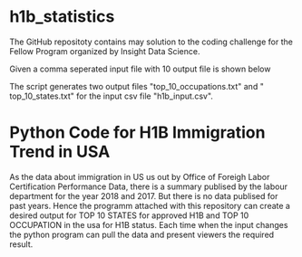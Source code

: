 # h1b_statistics

The GitHub repositoty contains may solution to the coding challenge for the Fellow Program organized by Insight Data Science.

Given a comma seperated input file with 10 output file is shown below



The script generates two output files "top_10_occupations.txt" and " top_10_states.txt" for the input csv file "h1b_input.csv".


# Python Code for H1B Immigration Trend in USA

As the data about immigration in US us out by Office of Foreigh Labor Certification Performance Data, there is a summary publised by the labour department for the year 2018 and 2017. But there is no data publised for past years. Hence the programm attached with this repository can create a desired output for TOP 10 STATES for approved H1B and TOP 10 OCCUPATION in the usa for H1B status. Each time when the input changes the python program can pull the data and present viewers the required result.

